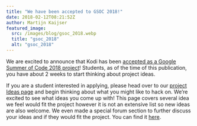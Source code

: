 ```yaml
---
title: "We have been accepted to GSOC 2018!"
date: 2018-02-12T08:21:52Z
author: Martijn Kaijser
featured_image:
  src: /images/blog/gsoc_2018.webp
  title: "gsoc_2018"
  alt: "gsoc_2018"
---
```


We are excited to announce that Kodi has been [accepted as a Google Summer of Code 2018 project](https://summerofcode.withgoogle.com/organizations/5424326371704832/)! Students, as of the time of this publication, you have about 2 weeks to start thinking about project ideas.

If you are a student interested in applying, please head over to our [project Ideas page](https://kodi.wiki/view/Google_Summer_of_Code/2018 "GSOC 2015 Kodi Ideas page") and begin thinking about what you might like to hack on. We’re excited to see what ideas you come up with! This page covers several idea we feel would fit the project however it is not an extensive list so new ideas are also welcome. We even made a special forum section to further discuss your ideas and if they would fit the project. You can find it [here](https://forum.kodi.tv/forumdisplay.php?fid=284).
